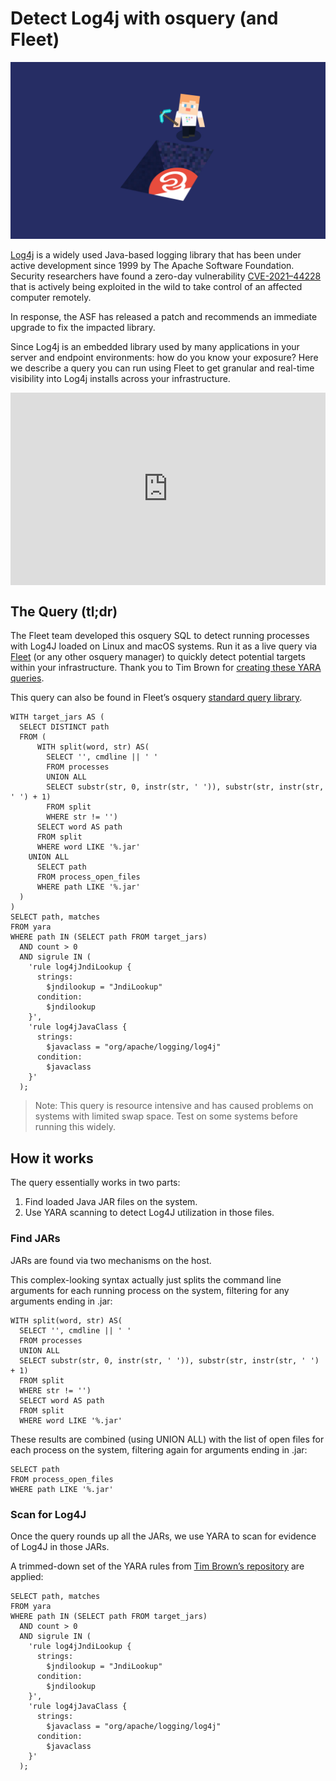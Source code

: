 # Detect Log4j with osquery (and Fleet)

![Detect Log4j with osquery (and Fleet)](../website/assets/images/articles/detect-log4j-with-osquery-and-fleet-1600x900@2x.jpg)

[Log4j](https://logging.apache.org/log4j/2.x/) is a widely used Java-based logging library that has been under active development since 1999 by The Apache Software Foundation. Security researchers have found a zero-day vulnerability [CVE-2021–44228](https://nvd.nist.gov/vuln/detail/CVE-2021-44228) that is actively being exploited in the wild to take control of an affected computer remotely.

In response, the ASF has released a patch and recommends an immediate upgrade to fix the impacted library.

Since Log4j is an embedded library used by many applications in your server and endpoint environments: how do you know your exposure? Here we describe a query you can run using Fleet to get granular and real-time visibility into Log4j installs across your infrastructure.

<!-- Watch a demonstration of Lof4j detection using osquery and Fleet on [Loom]() -->
<div style="position: relative; padding-bottom: 61.155152887882224%; height: 0;"><iframe src="https://www.loom.com/embed/8db7b8a3ec314b42a0a3e36d56c847c8" frameborder="0" webkitallowfullscreen mozallowfullscreen allowfullscreen style="position: absolute; top: 0; left: 0; width: 100%; height: 100%;"></iframe></div>

## The Query (tl;dr)

The Fleet team developed this osquery SQL to detect running processes with Log4J loaded on Linux and macOS systems. Run it as a live query via [Fleet](https://fleetdm.com/) (or any other osquery manager) to quickly detect potential targets within your infrastructure. Thank you to Tim Brown for [creating these YARA queries](https://github.com/timb-machine/log4j).

This query can also be found in Fleet’s osquery [standard query library](https://fleetdm.com/queries/detect-active-processes-with-log-4-j-running).

```
WITH target_jars AS (
  SELECT DISTINCT path
  FROM (
      WITH split(word, str) AS(
        SELECT '', cmdline || ' '
        FROM processes
        UNION ALL
        SELECT substr(str, 0, instr(str, ' ')), substr(str, instr(str, ' ') + 1)
        FROM split
        WHERE str != '')
      SELECT word AS path
      FROM split
      WHERE word LIKE '%.jar'
    UNION ALL
      SELECT path
      FROM process_open_files
      WHERE path LIKE '%.jar'
  )
)
SELECT path, matches
FROM yara
WHERE path IN (SELECT path FROM target_jars)
  AND count > 0
  AND sigrule IN (
    'rule log4jJndiLookup {
      strings:
        $jndilookup = "JndiLookup"
      condition:
        $jndilookup
    }',
    'rule log4jJavaClass {
      strings:
        $javaclass = "org/apache/logging/log4j"
      condition:
        $javaclass
    }'
  );
```

>Note: This query is resource intensive and has caused problems on systems with limited swap space. Test on some systems before running this widely.

## How it works

The query essentially works in two parts:

1. Find loaded Java JAR files on the system.
2. Use YARA scanning to detect Log4J utilization in those files.

### Find JARs

JARs are found via two mechanisms on the host.

This complex-looking syntax actually just splits the command line arguments for each running process on the system, filtering for any arguments ending in .jar:

```
WITH split(word, str) AS(
  SELECT '', cmdline || ' '
  FROM processes
  UNION ALL
  SELECT substr(str, 0, instr(str, ' ')), substr(str, instr(str, ' ') + 1)
  FROM split
  WHERE str != '')
  SELECT word AS path
  FROM split
  WHERE word LIKE '%.jar'
```

These results are combined (using UNION ALL) with the list of open files for each process on the system, filtering again for arguments ending in .jar:

```
SELECT path
FROM process_open_files
WHERE path LIKE '%.jar'
```

### Scan for Log4J

Once the query rounds up all the JARs, we use YARA to scan for evidence of Log4J in those JARs.

A trimmed-down set of the YARA rules from [Tim Brown’s repository](https://github.com/timb-machine/log4j) are applied:

```
SELECT path, matches
FROM yara
WHERE path IN (SELECT path FROM target_jars)
  AND count > 0
  AND sigrule IN (
    'rule log4jJndiLookup {
      strings:
        $jndilookup = "JndiLookup"
      condition:
        $jndilookup
    }',
    'rule log4jJavaClass {
      strings:
        $javaclass = "org/apache/logging/log4j"
      condition:
        $javaclass
    }'
  );
```

<meta name="category" value="security">
<meta name="authorFullName" value="Zach Wasserman">
<meta name="authorGitHubUsername" value="zwass">
<meta name="publishedOn" value="2021-12-15">
<meta name="articleTitle" value="Detect Log4j with osquery (and Fleet)">
<meta name="articleImageUrl" value="../website/assets/images/articles/detect-log4j-with-osquery-and-fleet-1600x900@2x.jpg">
